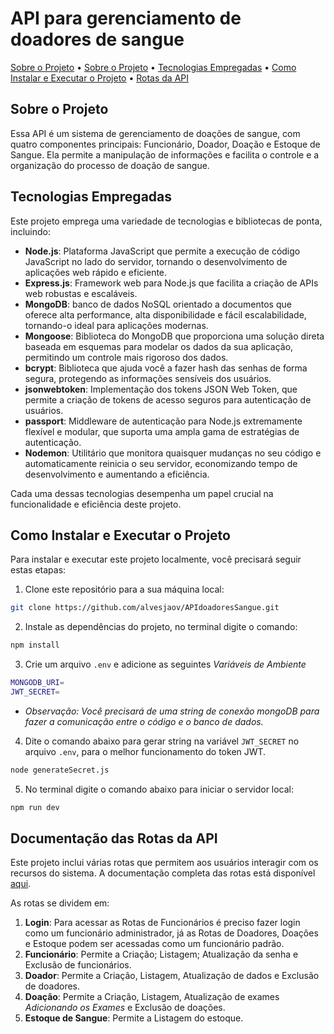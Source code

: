 # API para gerenciamento de doadores de sangue

[Sobre o Projeto](https://github.com/alvesjaov/APIdoadoresSangue#sobre-o-projeto) •
[Sobre o Projeto](https://github.com/alvesjaov/APIdoadoresSangue#sobre-o-projeto) •
[Tecnologias Empregadas](https://github.com/alvesjaov/APIdoadoresSangue#tecnologias-empregadas) •
[Como Instalar e Executar o Projeto](https://github.com/alvesjaov/APIdoadoresSangue#como-instalar-e-executar-o-projeto) •
[Rotas da API](https://github.com/alvesjaov/APIdoadoresSangue#rotas-da-api)

## Sobre o Projeto

Essa API é um sistema de gerenciamento de doações de sangue, com quatro componentes principais: Funcionário, Doador, Doação e Estoque de Sangue. Ela permite a manipulação de informações e facilita o controle e a organização do processo de doação de sangue.

## Tecnologias Empregadas

Este projeto emprega uma variedade de tecnologias e bibliotecas de ponta, incluindo:

- **Node.js**: Plataforma JavaScript que permite a execução de código JavaScript no lado do servidor, tornando o desenvolvimento de aplicações web rápido e eficiente.
- **Express.js**: Framework web para Node.js que facilita a criação de APIs web robustas e escaláveis.
- **MongoDB**: banco de dados NoSQL orientado a documentos que oferece alta performance, alta disponibilidade e fácil escalabilidade, tornando-o ideal para aplicações modernas.
- **Mongoose**: Biblioteca do MongoDB que proporciona uma solução direta baseada em esquemas para modelar os dados da sua aplicação, permitindo um controle mais rigoroso dos dados.
- **bcrypt**: Biblioteca que ajuda você a fazer hash das senhas de forma segura, protegendo as informações sensíveis dos usuários.
- **jsonwebtoken**: Implementação dos tokens JSON Web Token, que permite a criação de tokens de acesso seguros para autenticação de usuários.
- **passport**: Middleware de autenticação para Node.js extremamente flexível e modular, que suporta uma ampla gama de estratégias de autenticação.
- **Nodemon**: Utilitário que monitora quaisquer mudanças no seu código e automaticamente reinicia o seu servidor, economizando tempo de desenvolvimento e aumentando a eficiência.

Cada uma dessas tecnologias desempenha um papel crucial na funcionalidade e eficiência deste projeto.

## Como Instalar e Executar o Projeto

Para instalar e executar este projeto localmente, você precisará seguir estas etapas:

1. Clone este repositório para a sua máquina local:

```bash
git clone https://github.com/alvesjaov/APIdoadoresSangue.git
```

2. Instale as dependências do projeto, no terminal digite o comando:

```bash
npm install
```

3. Crie um arquivo `.env` e adicione as seguintes *Variáveis de Ambiente*

```bash
MONGODB_URI=
JWT_SECRET=
```

- *Observação: Você precisará de uma string de conexão mongoDB para fazer a comunicação entre o código e o banco de dados.*

4. Dite o comando abaixo para gerar string na variável `JWT_SECRET` no arquivo `.env`, para o melhor funcionamento do token JWT.

```bash
node generateSecret.js
```

5. No terminal digite o comando abaixo para iniciar o servidor local:

```bash
npm run dev
```

## Documentação das Rotas da API

Este projeto inclui várias rotas que permitem aos usuários interagir com os recursos do sistema. A documentação completa das rotas está disponível [aqui](https://apidoadoressangue.vercel.app/api-docs/).

As rotas se dividem em:

1. **Login**: Para acessar as Rotas de Funcionários é preciso fazer login como um funcionário administrador, já as Rotas de Doadores, Doações e Estoque podem ser acessadas como um funcionário padrão.
2. **Funcionário**: Permite a Criação; Listagem; Atualização da senha e Exclusão de funcionários.
3. **Doador**: Permite a Criação, Listagem, Atualização de dados e Exclusão de doadores.
4. **Doação**:  Permite a Criação, Listagem, Atualização de exames *Adicionando os Exames* e Exclusão de doações.
5. **Estoque de Sangue**: Permite a Listagem do estoque.
